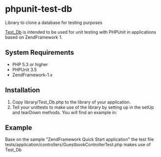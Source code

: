 phpunit-test-db
===============

Library to clone a database for testing purposes

[Test\_Db](https://github.com/al-villalba/phpunit-test-db/blob/master/library/Test/Db.php)
is intended to be used for unit testing with PHPUnit in applications based on
ZendFramework 1.

System Requirements
-------------------
* PHP 5.3 or higher
* PHPUnit 3.5
* ZendFramework-1.x

Installation
------------

1. Copy library/Test\_Db.php to the library of your application.
2. Tell your unittests to make use of the library by setting up in the setUp
and tearDown methods. You will find an example in: 

Example
-------

Base on the sample "ZendFramework Quick Start application" the test file
 tests/application/controllers/GuestbookControllerTest.php 
makes use of Test\_Db
